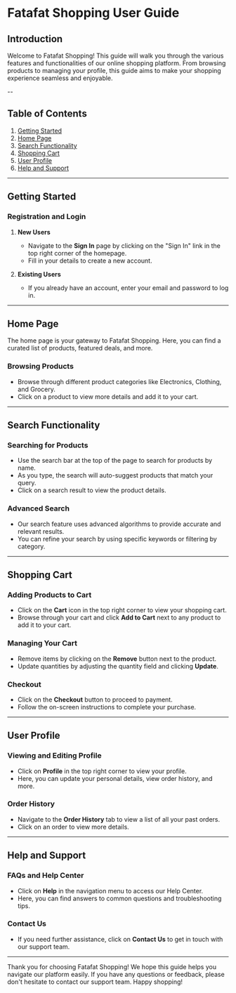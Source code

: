 # Fatafat Shopping User Guide

## Introduction

Welcome to Fatafat Shopping! This guide will walk you through the various features and functionalities of our online shopping platform. From browsing products to managing your profile, this guide aims to make your shopping experience seamless and enjoyable.

--

## Table of Contents

1. [Getting Started](#getting-started)
2. [Home Page](#home-page)
3. [Search Functionality](#search-functionality)
4. [Shopping Cart](#shopping-cart)
5. [User Profile](#user-profile)
6. [Help and Support](#help-and-support)

---

## Getting Started

### Registration and Login

1. **New Users**
   - Navigate to the **Sign In** page by clicking on the "Sign In" link in the top right corner of the homepage.
   - Fill in your details to create a new account.

2. **Existing Users**
   - If you already have an account, enter your email and password to log in.

---

## Home Page

The home page is your gateway to Fatafat Shopping. Here, you can find a curated list of products, featured deals, and more.

### Browsing Products

- Browse through different product categories like Electronics, Clothing, and Grocery.
- Click on a product to view more details and add it to your cart.

---

## Search Functionality

### Searching for Products

- Use the search bar at the top of the page to search for products by name.
- As you type, the search will auto-suggest products that match your query.
- Click on a search result to view the product details.

### Advanced Search

- Our search feature uses advanced algorithms to provide accurate and relevant results.
- You can refine your search by using specific keywords or filtering by category.

---

## Shopping Cart

### Adding Products to Cart

- Click on the **Cart** icon in the top right corner to view your shopping cart.
- Browse through your cart and click **Add to Cart** next to any product to add it to your cart.

### Managing Your Cart

- Remove items by clicking on the **Remove** button next to the product.
- Update quantities by adjusting the quantity field and clicking **Update**.

### Checkout

- Click on the **Checkout** button to proceed to payment.
- Follow the on-screen instructions to complete your purchase.

---

## User Profile

### Viewing and Editing Profile

- Click on **Profile** in the top right corner to view your profile.
- Here, you can update your personal details, view order history, and more.

### Order History

- Navigate to the **Order History** tab to view a list of all your past orders.
- Click on an order to view more details.

---

## Help and Support

### FAQs and Help Center

- Click on **Help** in the navigation menu to access our Help Center.
- Here, you can find answers to common questions and troubleshooting tips.

### Contact Us

- If you need further assistance, click on **Contact Us** to get in touch with our support team.

---

Thank you for choosing Fatafat Shopping! We hope this guide helps you navigate our platform easily. If you have any questions or feedback, please don't hesitate to contact our support team. Happy shopping!
